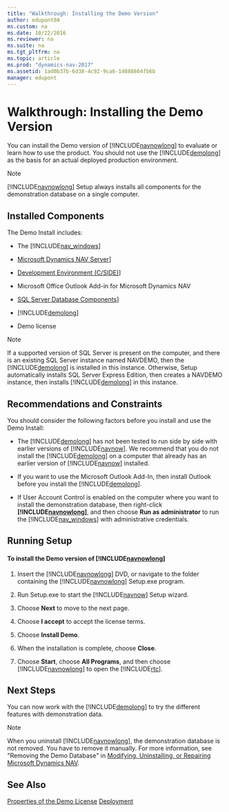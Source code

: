 ```yaml
---
title: "Walkthrough: Installing the Demo Version"
author: edupont04
ms.custom: na
ms.date: 10/22/2016
ms.reviewer: na
ms.suite: na
ms.tgt_pltfrm: na
ms.topic: article
ms.prod: "dynamics-nav-2017"
ms.assetid: 1ad0b37b-6d38-4c92-9ca6-14888864fb6b
manager: edupont
---
```

# Walkthrough: Installing the Demo Version
You can install the Demo version of [!INCLUDE[navnowlong](includes/navnowlong_md.md)] to evaluate or learn how to use the product. You should not use the [!INCLUDE[demolong](includes/demolong_md.md)] as the basis for an actual deployed production environment.  

> [!NOTE]  
>  [!INCLUDE[navnowlong](includes/navnowlong_md.md)] Setup always installs all components for the demonstration database on a single computer.  

## Installed Components  
 The Demo Install includes:  

-   The [!INCLUDE[nav_windows](includes/nav_windows_md.md)]  

-   [Microsoft Dynamics NAV Server](Microsoft-Dynamics-NAV-Server.md)]  

-   [Development Environment (C/SIDE)](Development-Environment--C-SIDE-.md)]  

-   Microsoft Office Outlook Add-in for Microsoft Dynamics NAV  

-   [SQL Server Database Components](SQL-Server-Database-Components.md)]  

-   [!INCLUDE[demolong](includes/demolong_md.md)]  

-   Demo license  

> [!NOTE]  
>  If a supported version of SQL Server is present on the computer, and there is an existing SQL Server instance named NAVDEMO, then the [!INCLUDE[demolong](includes/demolong_md.md)] is installed in this instance. Otherwise, Setup automatically installs SQL Server Express Edition, then creates a NAVDEMO instance, then installs [!INCLUDE[demolong](includes/demolong_md.md)] in this instance.  

## Recommendations and Constraints  
 You should consider the following factors before you install and use the Demo Install:  

-   The [!INCLUDE[demolong](includes/demolong_md.md)] has not been tested to run side by side with earlier versions of [!INCLUDE[navnow](includes/navnow_md.md)]. We recommend that you do not install the [!INCLUDE[demolong](includes/demolong_md.md)] on a computer that already has an earlier version of [!INCLUDE[navnow](includes/navnow_md.md)] installed.  

-   If you want to use the Microsoft Outlook Add-In, then install Outlook before you install the [!INCLUDE[demolong](includes/demolong_md.md)].  

-   If User Account Control is enabled on the computer where you want to install the demonstration database, then right-click **[!INCLUDE[navnowlong](includes/navnowlong_md.md)]**, and then choose **Run as administrator** to run the [!INCLUDE[nav_windows](includes/nav_windows_md.md)] with administrative credentials.  

## Running Setup  

#### To install the Demo version of [!INCLUDE[navnowlong](includes/navnowlong_md.md)]  

1.  Insert the [!INCLUDE[navnowlong](includes/navnowlong_md.md)] DVD, or navigate to the folder containing the [!INCLUDE[navnowlong](includes/navnowlong_md.md)] Setup.exe program.  

2.  Run Setup.exe to start the [!INCLUDE[navnow](includes/navnow_md.md)] Setup wizard.  

3.  Choose **Next** to move to the next page.  

4.  Choose **I accept** to accept the license terms.  

5.  Choose **Install Demo**.  

6.  When the installation is complete, choose **Close**.  

7.  Choose **Start**, choose **All Programs**, and then choose [!INCLUDE[navnowlong](includes/navnowlong_md.md)] to open the [!INCLUDE[rtc](includes/rtc_md.md)].  

## Next Steps  
 You can now work with the [!INCLUDE[demolong](includes/demolong_md.md)] to try the different features with demonstration data.  

> [!NOTE]  
>  When you uninstall [!INCLUDE[navnowlong](includes/navnowlong_md.md)], the demonstration database is not removed. You have to remove it manually. For more information, see "Removing the Demo Database" in [Modifying, Uninstalling, or Repairing Microsoft Dynamics NAV](Modifying--Uninstalling--or-Repairing-Microsoft-Dynamics-NAV.md).  

## See Also  
[Properties of the Demo License](Properties-of-the-Demo-License.md)
[Deployment](Deployment.md)  

